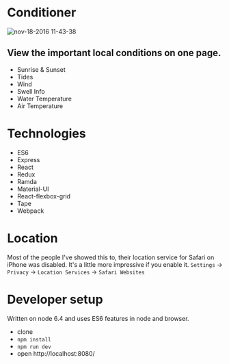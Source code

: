 
# Conditioner
![nov-18-2016 11-43-38](https://cloud.githubusercontent.com/assets/11598/20444039/518faa8c-ad84-11e6-886f-b5e0b2d10ea0.gif)


## View the important local conditions on one page. 
-  Sunrise & Sunset
-  Tides
-  Wind
-  Swell Info
-  Water Temperature
-  Air Temperature

# Technologies 
- ES6 
- Express
- React
- Redux
- Ramda
- Material-UI
- React-flexbox-grid
- Tape
- Webpack 

# Location 
Most of the people I've showed this to, their location service for Safari on iPhone was disabled. 
It's a little more impressive if you enable it. 
`Settings` -> `Privacy` -> `Location Services` -> `Safari Websites`

# Developer setup
Written on node 6.4 and uses ES6 features in node and browser. 

- clone
- `npm install`
- `npm run dev`
- open http://localhost:8080/
 
